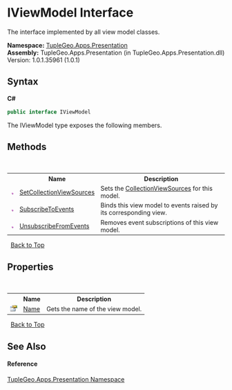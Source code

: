 # IViewModel Interface
 

The interface implemented by all view model classes.

**Namespace:**&nbsp;<a href="N_TupleGeo_Apps_Presentation">TupleGeo.Apps.Presentation</a><br />**Assembly:**&nbsp;TupleGeo.Apps.Presentation (in TupleGeo.Apps.Presentation.dll) Version: 1.0.1.35961 (1.0.1)

## Syntax

**C#**<br />
``` C#
public interface IViewModel
```

The IViewModel type exposes the following members.


## Methods
&nbsp;<table><tr><th></th><th>Name</th><th>Description</th></tr><tr><td>![Public method](media/pubmethod.gif "Public method")</td><td><a href="M_TupleGeo_Apps_Presentation_IViewModel_SetCollectionViewSources">SetCollectionViewSources</a></td><td>
Sets the <a href="http://msdn2.microsoft.com/en-us/library/ms613527" target="_blank">CollectionViewSources</a> for this model.</td></tr><tr><td>![Public method](media/pubmethod.gif "Public method")</td><td><a href="M_TupleGeo_Apps_Presentation_IViewModel_SubscribeToEvents">SubscribeToEvents</a></td><td>
Binds this view model to events raised by its corresponding view.</td></tr><tr><td>![Public method](media/pubmethod.gif "Public method")</td><td><a href="M_TupleGeo_Apps_Presentation_IViewModel_UnsubscribeFromEvents">UnsubscribeFromEvents</a></td><td>
Removes event subscriptions of this view model.</td></tr></table>&nbsp;
<a href="#iviewmodel-interface">Back to Top</a>

## Properties
&nbsp;<table><tr><th></th><th>Name</th><th>Description</th></tr><tr><td>![Public property](media/pubproperty.gif "Public property")</td><td><a href="P_TupleGeo_Apps_Presentation_IViewModel_Name">Name</a></td><td>
Gets the name of the view model.</td></tr></table>&nbsp;
<a href="#iviewmodel-interface">Back to Top</a>

## See Also


#### Reference
<a href="N_TupleGeo_Apps_Presentation">TupleGeo.Apps.Presentation Namespace</a><br />